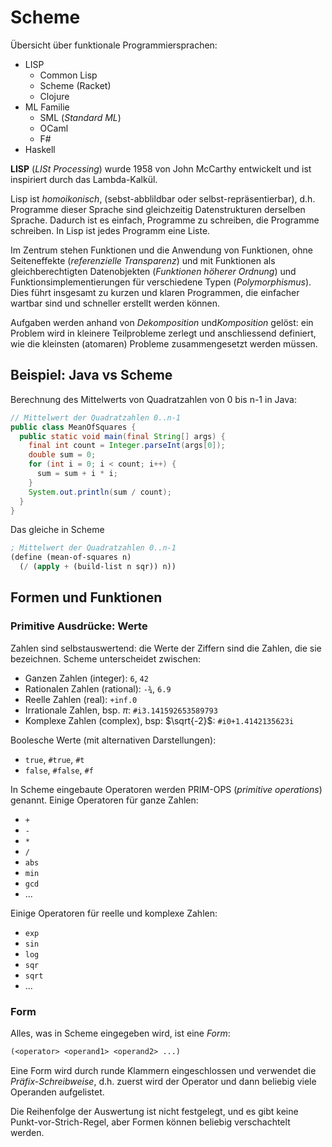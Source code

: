 # Scheme

Übersicht über funktionale Programmiersprachen:

- LISP
  - Common Lisp
  - Scheme (Racket)
  - Clojure
- ML Familie
  - SML (_Standard ML_)
  - OCaml
  - F#
- Haskell

**LISP** (_LISt Processing_) wurde 1958 von John McCarthy entwickelt und ist inspiriert durch das Lambda-Kalkül.

Lisp ist _homoikonisch_, (sebst-abblildbar oder selbst-repräsentierbar), d.h. Programme dieser Sprache sind gleichzeitig Datenstrukturen derselben Sprache. Dadurch ist es einfach, Programme zu schreiben, die Programme schreiben. In Lisp ist jedes Programm eine Liste.

Im Zentrum stehen Funktionen und die Anwendung von Funktionen, ohne Seiteneffekte (_referenzielle Transparenz_) und mit Funktionen als gleichberechtigten Datenobjekten (_Funktionen höherer Ordnung_) und Funktionsimplementierungen für verschiedene Typen (_Polymorphismus_). Dies führt insgesamt zu kurzen und klaren Programmen, die einfacher wartbar sind und schneller erstellt werden können.

Aufgaben werden anhand von _Dekomposition_ und*Komposition* gelöst: ein Problem wird in kleinere Teilprobleme zerlegt und anschliessend definiert, wie die kleinsten (atomaren) Probleme zusammengesetzt werden müssen.

## Beispiel: Java vs Scheme

Berechnung des Mittelwerts von Quadratzahlen von 0 bis n-1 in Java:

```java
// Mittelwert der Quadratzahlen 0..n-1
public class MeanOfSquares {
  public static void main(final String[] args) {
    final int count = Integer.parseInt(args[0]);
    double sum = 0;
    for (int i = 0; i < count; i++) {
      sum = sum + i * i;
    }
    System.out.println(sum / count);
  }
}
```

Das gleiche in Scheme

```lisp
; Mittelwert der Quadratzahlen 0..n-1
(define (mean-of-squares n)
  (/ (apply + (build-list n sqr)) n))
```

## Formen und Funktionen

### Primitive Ausdrücke: Werte

Zahlen sind selbstauswertend: die Werte der Ziffern sind die Zahlen, die sie bezeichnen. Scheme unterscheidet zwischen:

- Ganzen Zahlen (integer): `6`, `42`
- Rationalen Zahlen (rational): `-¾`, `6.9`
- Reelle Zahlen (real): `+inf.0`
- Irrationale Zahlen, bsp. $\pi$: `#i3.141592653589793`
- Komplexe Zahlen (complex), bsp: $\sqrt{-2}$: `#i0+1.4142135623i`

Boolesche Werte (mit alternativen Darstellungen):

- `true`, `#true`, `#t`
- `false`, `#false`, `#f`

In Scheme eingebaute Operatoren werden PRIM-OPS (_primitive operations_) genannt. Einige Operatoren für ganze Zahlen:

- `+`
- `-`
- `*`
- `/`
- `abs`
- `min`
- `gcd`
- ...

Einige Operatoren für reelle und komplexe Zahlen:

- `exp`
- `sin`
- `log`
- `sqr`
- `sqrt`
- ...

### Form

Alles, was in Scheme eingegeben wird, ist eine _Form_:

```lisp
(<operator> <operand1> <operand2> ...)
```

Eine Form wird durch runde Klammern eingeschlossen und verwendet die _Präfix-Schreibweise_, d.h. zuerst wird der Operator und dann beliebig viele Operanden aufgelistet.

Die Reihenfolge der Auswertung ist nicht festgelegt, und es gibt keine Punkt-vor-Strich-Regel, aber Formen können beliebig verschachtelt werden.
